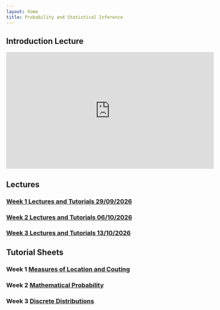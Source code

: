 ```yaml
---
layout: home
title: Probability and Statistical Inference
---
```



## Introduction Lecture 
<iframe width="560" height="315" src="https://www.youtube.com/embed/GEzdn6BUZS4?si=bJFDmAcsUSBjzC0t" title="YouTube video player" frameborder="0" allow="accelerometer; autoplay; clipboard-write; encrypted-media; gyroscope; picture-in-picture; web-share" referrerpolicy="strict-origin-when-cross-origin" allowfullscreen></iframe>

## Lectures 

### [Week 1 Lectures and Tutorials 29/09/2026](Week1/index.md)
### [Week 2 Lectures and Tutorials 06/10/2026](Week2/index.md)
### [Week 3 Lectures and Tutorials 13/10/2026](Week3/index.md)



## Tutorial Sheets

### Week 1 [Measures of Location and Couting](Tutorials/Tutorial01_Questions.pdf)
### Week 2 [Mathematical Probability](Tutorials/Tutorial02_Probability.pdf)
### Week 3 [Discrete Distributions](Tutorials/Tutorial03_DiscreteDist.pdf)




